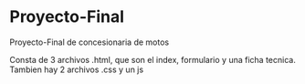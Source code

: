 # Proyecto-Final
Proyecto-Final de concesionaria de motos

Consta de 3 archivos .html, que son el index, formulario y una ficha tecnica. Tambien hay 2 archivos .css y un js
